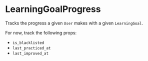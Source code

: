 # LearningGoalProgress

Tracks the progress a given `User` makes with a given `LearningGoal`.

For now, track the following props:

- `is_blacklisted`
- `last_practiced_at`
- `last_improved_at`